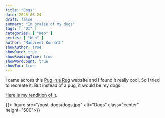```yaml
---
title: "Dogs"
date: 2025-06-24
draft: false
summary: "In praise of my dogs"
tags: [ "UI" ]
categories: [ "Web" ]
series: [ "Web" ]
author: "Manpreet Kunnath"
showAuthor: true
showDate: true
showReadingTime: true
showWordCount: true
showToc: true
---
```

I came across this [Pug in a Rug](https://puginarug.com/index.html) website and I found it really cool. 
So I tried to recreate it. But instead of a pug, it would be my dogs. 

[Here is my rendition of it](https://manpreet.fyi/dogs). 

{{< figure src="/post-dogs/dogs.jpg" alt="Dogs" class="center" height="500">}}